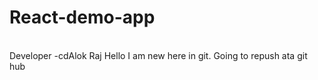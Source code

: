 # React-demo-app

<br>
Developer -cdAlok Raj
Hello I am new here in git. Going to repush ata git hub
